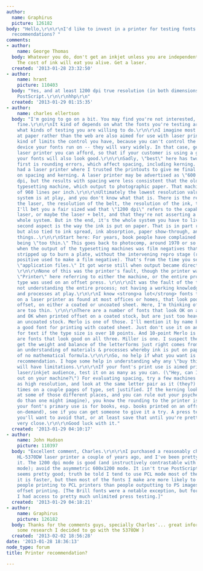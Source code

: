 ```yaml
---
author:
  name: Graphirus
  picture: 126182
body: "Hello,\r\n\r\nI'd like to invest in a printer for testing fonts... do you have
  recommendations? "
comments:
- author:
    name: George Thomas
  body: Whatever you do, don't get an inkjet unless you are independently wealthy.
    The cost of ink will eat you alive. Get a laser.
  created: '2013-01-28 23:32:50'
- author:
    name: hrant
    picture: 110403
  body: "Yes, and at least 1200 dpi true resolution (in both dimensions), plus true
    PostScript.\r\n\r\nhhp\r\n"
  created: '2013-01-29 01:15:35'
- author:
    name: charles ellertson
  body: "I'm going to go on a bit. You may find you're not interested, and that's
    fine.\r\n\r\nIt kind of depends on what the fonts you're testing are for, and
    what kinds of testing you are willing to do.\r\n\r\nI imagine most fonts aimed
    at paper rather than the web are also aimed for use with laser printers. That
    kind of limits the control you have, because you can't control the eventual printing
    device your fonts run on -- they will vary widely. In that case, get the best
    laser printer you can afford, so that if your customer is using a good printer,
    your fonts will also look good.\r\n\r\nSadly, \"best\" here has two aspects. \r\n\r\nThe
    first is rounding errors, which affect spacing, including kerning. I have never
    had a laser printer where I trusted the printouts to give me final information
    on spacing and kerning. A laser printer may be advertised as \"600 dpi\" or \"1200\"
    dpi, but the results with spacing were less consistent that the old Linotype 202
    typesetting machine, which output to photographic paper. That machine had a resolution
    of 960 lines per inch.\r\n\r\nUltimately the lowest resolution value of the entire
    system is at play, and you don't know what that is. There is the resolution of
    the laser, the resolution of the belt, the resolution of the ink, the paper, etc.
    I'll bet you a fair sized wad that \"1200 dpi\" refers to the capability of the
    laser, or maybe the laser + belt, and that they're not asserting a test of the
    whole system. But in the end, it's the whole system you have to live with.\r\n\r\nThe
    second aspect is the way the ink is put on paper. That is in part resolution too,
    but also tied to ink spread, ink absorption, paper show-through, and a few more
    things..\r\n\r\nStart here: For years, book people have complained about type
    being \"too thin.\" This goes back to photocomp, around 1970 or so. It got worse
    when the output of the typesetting machines was film negatives that were directly
    stripped up to burn a plate, without the intervening repro stage (repro = a paper
    positive used to make a film negative). That's from the time you sent the printer
    \"application files.\" It got worse still when output became direct to plate.
    \r\n\r\nNone of this was the printer's fault, though the printer was usually blamed.
    \"Printer\" here referring to either the machine, or the entire process by which
    type was used on an offset press. \r\n\r\nIt was the fault of the type designer
    not understanding the entire process; not having a working knowledge of the materials
    and processes at play.\r\n\r\nI know <strong>a lot</strong> fonts that look good
    on a laser printer as found at most offices or homes, that look poor when printed
    offset, on either a coated or uncoated sheet. Here, I'm thinking of fonts that
    are too thin. \r\n\r\nThere are a number of fonts that look OK on a laser printer,
    and OK when printed offset on a coated stock, but are just too heavy printed on
    an uncoated stock. Merlo is one of those. I'll mention it by name because it <strong>is</strong>
    a good font for printing with coated sheet. Just don't use it on an uncoated sheet
    for text if the type size is over 10 points. And 10-point Merlo is pretty small...\r\n\r\nThere
    are fonts that look good on all three. Miller is one. I suspect the ability to
    get the weight and balance of the letterforms just right comes from years of experience,
    an understanding of materials & processes whereby ink is put on paper. I know
    of no mathematical formula.\r\n\r\nSo, no help if what you want is a \"buy this\"
    recommendation. I hope some help in understanding why any \"buy this\" advice
    will have limitations.\r\n\r\nIf your font's print use is aimed primarily at the
    laser/inkjet audience, test it on as many as you can. (\"Hey, can I print this
    out on your machine?\") For evaluating spacing, try a few machines advertised
    as high resolution, and look at the same letter pair as it (they?) occurs several
    times on a couple pages of type, set justified. If the kerning looks different
    at some of those different places, and you can rule out your psyche (harder to
    do than one might imagine), you know the rounding to the printer is getting you.\r\n\r\nIf
    your font's primary use is for books, esp. books printed on an offset press (not
    on-demand), see if you can get someone to give it a try. A press test is $250-300,
    you'll want to avoid that, or at least save that until you're pretty sure you're
    very close.\r\n\r\nGood luck with it."
  created: '2013-01-29 04:10:17'
- author:
    name: John Hudson
    picture: 110397
  body: "Excellent comment, Charles.\r\n\r\nI purchased a reasonably cheap Brother
    HL-5370DW laser printer a couple of years ago, and I've been pretty happy with
    it. The 1200 dpi mode is good (and instructively contrastable with the 600 dpi
    mode); avoid the asymmetric 600x1200 mode. It isn't true PostScript, but the emulation
    seems pretty good; truth be told I tend to use PCL mode most of the time because
    it is faster, but then most of the fonts I make are more likely to be used by
    people printing to PCL printers than people outputting to PS imagesetters and
    offset printing. [The Brill fonts were a notable exception, but for that project
    I had access to pretty much unlimited press testing.]"
  created: '2013-01-29 04:18:21'
- author:
    name: Graphirus
    picture: 126182
  body: Thanks for the comments guys, specially Charles'... great information! After
    some research I decided to go with the 5370DW )
  created: '2013-02-02 18:56:28'
date: '2013-01-28 18:36:13'
node_type: forum
title: Printer recommendation?

---
```

